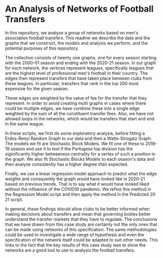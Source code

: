 # An Analysis of Networks of Football Transfers
In this repository, we analyse a group of networks based on men's association football transfers. This readme we describe the data and the graphs that we construct, the models and analysis we perform, and the potential purposes of this repository. 

The collection consists of twenty one graphs, one for every season starting with the 2000-01 season and ending with the 2020-21 season. In our graph for each network, the vertices represent leagues, specifically leagues that are the highest level of professional men's football in their country. The edges then represent transfers that have taken place between clubs from these leagues. In particular, transfers that rank in the top 200 most expensive for the given season. 

These edges are weighted by the value of fee for the transfer that they represent. In order to avoid creating multi graphs in cases where there could be multiple edges, we have combine these into a single edge weighted by the sum of all the constituent transfer fees. Also, we have not allowed loops in the networks, which would be transfers that start and end in the same league.   

In these scripts, we first do some exploratory analysis, before fitting a Erdos-Renyi Random Graph to our data and then a Watts-Strogatz Graph. The models we fit are Stochastic Block Models. We fit one of these to 2018-19 season and use it to test if the Portugese top division has the siginificantly higher betweeness centrality for a vertex of such a position in the graph. We also fit Stochastic Blocks Models to each season's data and then analyse consistently has a higher degree than expected. 

Finally, we use a linear regression model approach to predict what the edge weights and consquently the graph would have looked like in 2020-21 based on previous trends. That is to say what it would have looked liked without the influence of the COVID19 pandemic. We refine this method in the Regression Model script and then apply the method in the Predicted 20 21 script. 

In general, these findings should allow clubs to be better informed when making decisions about transfers and mean that governing bodies better understand the transfer markets that they have to regulate. The conclusions that we have drawn from this case study are certainly not the only ones that can be made using networks of this specification. The same methodologies could be used to investigate a wide range of hypothesis and even the specification of the network itself could be adapted to suit other needs. This links to the fact that the key results of this case study was to show the networks are a good tool to use to analysis the football transfers. 
